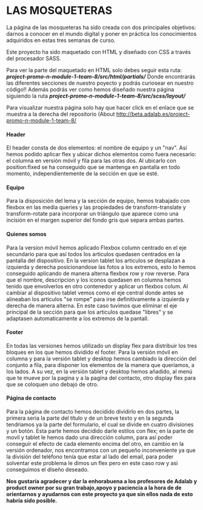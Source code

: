 # LAS MOSQUETERAS


La página de las mosqueteras ha sido creada con dos principales objetivos: darnos a conocer en el mundo digital y poner en práctica los conocimientos adquiridos en estas tres semanas de curso.

 Este proyecto ha sido maquetado con HTML y diseñado con CSS a través del procesador SASS.

 Para ver la parte del maquetado en HTML solo debes seguir esta ruta: **_project-promo-n-module-1-team-8/src/html/partials/_**
 Donde encontrarás las diferentes secciones de nuestro poyecto y podrás curiosear en nuestro código!! Además podrás ver como hemos diseñado nuestra página siguiendo la ruta **_project-promo-n-module-1-team-8/src/scss/layout/_**

 Para visualizar nuestra página solo hay que hacer click en el enlace que se muestra a la derecha del repositorio (About
http://beta.adalab.es/project-promo-n-module-1-team-8/


#### Header 
El header consta de dos elementos: el nombre de equipo y un "nav". Así hemos podido aplicar flex y ubicar dichos elementos como fuera necesario: el columna en versión móvil y fila para las otras dos. Al ubicarlo con position:fixed se ha conseguido que se mantenga en pantalla en todo momento, independientemente de la sección en que se esté.

#### Equipo
Para la disposición del lema y la sección de equipo, hemos trabajado con flexbox en las media queries y las propiedades de transform-translate y transform-rotate para incorporar un triángulo que aparece como una incisión en el margen superior del fondo gris que separa ambas partes.

#### Quienes somos
Para la version móvil hemos aplicado Flexbox column centrado en el eje secundario para que así todos los articulos quedasen centrados en la pantalla del dispositivo. En la version tablet los articulos se desplazan a izquierda y derecha posicionandose las fotos a los extremos, esto lo hemos conseguido aplicando de manera alterna flexbox row y row reverse. Para que el nombre, descripcion y los iconos quedasen en columna hemos tenido que envolverlos en otro contenedor y aplicar un flexbos colum. Al cambiar al dispositivo tablet vemos como el eje central donde antes se alineaban los articulos "se rompe" para irse definitivamente a izquierda y derecha de manera alterna. En este caso tuvimos que eliminar el eje principal de la sección para que los articulos quedase "libres" y se adaptasen automaticamente a los extremos de la pantall.


#### Footer
En todas las versiones hemos utilizado un display flex para distribuir los tres bloques en los que hemos dividido el footer. Para la versión móvil en columna y para la versión tablet y desktop hemos cambiado la dirección del conjunto a fila, para disponer los elementos de la manera que queríamos, a los lados. A su vez, en la versión tablet y desktop hemos añadido, al menú que te mueve por la pagina y a la pagina del contacto, otro display flex para que se coloquen uno debajo de otro.

#### Página de contacto
Para la página de contacto hemos decidido dividirlo en dos partes, la primera seria la parte del título y de un breve texto y en la segunda tendriamos ya la parte del formulario, el cual se divide en cuatro divisiones y un botón. Esta parte hemos decidido darle estilos con flex; en la parte de movil y tablet le hemos dado una dirección column, para así poder conseguir el efecto de cada elemento encima del otro, en cambio en la versión ordenador, nos encontramos con un pequeño inconveniente ya que  la división del teléfono tenía que estar al lado del email, para poder solventar este problema le dimos un flex pero en este caso row y asi conseguimos el diseño deseado.

**Nos gustaría agradecer y dar la enhorabuena a los profesores de Adalab y product owner por su gran trabajo,apoyo y paciencia a la hora de de orientarnos y ayudarnos con este proyecto ya que sin ellos nada de esto habría sido posible.**


